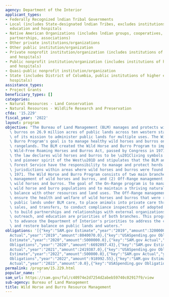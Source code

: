 ```yaml
---
agency: Department of the Interior
applicant_types:
- Federally Recognized lndian Tribal Governments
- Local (includes State-designated lndian Tribes, excludes institutions of higher
  education and hospitals
- Native American Organizations (includes lndian groups, cooperatives, corporations,
  partnerships, associations)
- Other private institutions/organizations
- Other public institution/organization
- Private nonprofit institution/organization (includes institutions of higher education
  and hospitals)
- Public nonprofit institution/organization (includes institutions of higher education
  and hospitals)
- Quasi-public nonprofit institution/organization
- State (includes District of Columbia, public institutions of higher education and
  hospitals)
assistance_types:
- Project Grants
beneficiary_types: []
categories:
- Natural Resources - Land Conservation
- Natural Resources - Wildlife Research and Preservation
cfda: '15.229'
fiscal_year: '2022'
layout: program
objective: "The Bureau of Land Management (BLM) manages and protects wild horses and\
  \ burros on 26.9 million acres of public lands across ten western states as part\
  \ of its mission to administer public lands for multiple uses. The Wild Horse and\
  \ Burro Program's goal is to manage healthy wild horses and burros on healthy public\
  \ rangelands. The BLM created the Wild Horse and Burro Program to implement the\
  \ Wild-Free Roaming Horses and Burros Act, passed by Congress in 1971. Broadly,\
  \ the law declares wild horses and burros to be \u201Cliving symbols of the historic\
  \ and pioneer spirit of the West\u201D and stipulates that the BLM and the U.S.\
  \ Forest Service have the responsibility to manage and protect herds in their respective\
  \ jurisdictions within areas where wild horses and burros were found roaming in\
  \ 1971. The Wild Horse and Burro Program consists of two main branches: (1) On-Range\
  \ management of wild horses and burros, and (2) Off-Range management and care of\
  \ wild horses and burros. The goal of the On-Range program is to manage for healthy\
  \ wild horse and burro populations and to maintain a thriving natural ecological\
  \ balance with other resources and land uses. The Off-Range management goal is to\
  \ ensure the health and welfare of wild horses and burros that were removed from\
  \ public lands under BLM care, to place animals into private care through adoptions,\
  \ sales, and transfers, to conduct compliance inspections of adopted animals and\
  \ to build partnerships and relationships with external organizations. Communications,\
  \ outreach, and education are priorities of both branches. This program continues\
  \ to advance the Department of Interior's priorities to address the climate crisis\
  \ and restore balance on public lands and waters."
obligations: '[{"key":"SAM.gov Estimate","year":"2019","amount":3200000.0},{"key":"SAM.gov
  Actual","year":"2019","amount":8040070.0},{"key":"USASpending.gov Obligations","year":"2019","amount":6895357.67},{"key":"SAM.gov
  Estimate","year":"2020","amount":5000000.0},{"key":"SAM.gov Actual","year":"2020","amount":6692100.0},{"key":"USASpending.gov
  Obligations","year":"2020","amount":6692097.43},{"key":"SAM.gov Estimate","year":"2021","amount":2419387.0},{"key":"SAM.gov
  Actual","year":"2021","amount":2419387.0},{"key":"USASpending.gov Obligations","year":"2021","amount":8124520.19},{"key":"SAM.gov
  Estimate","year":"2022","amount":500000.0},{"key":"SAM.gov Actual","year":"2022","amount":28940048.0},{"key":"USASpending.gov
  Obligations","year":"2022","amount":918992.55},{"key":"SAM.gov Estimate","year":"2023","amount":500000.0},{"key":"SAM.gov
  Actual","year":"2023","amount":0.0},{"key":"USASpending.gov Obligations","year":"2023","amount":897372.25}]'
permalink: /program/15.229.html
popular_name: ''
sam_url: https://sam.gov/fal/c40974e2d7254d2abeb59740c02917f9/view
sub-agency: Bureau of Land Management
title: Wild Horse and Burro Resource Management
---
```

